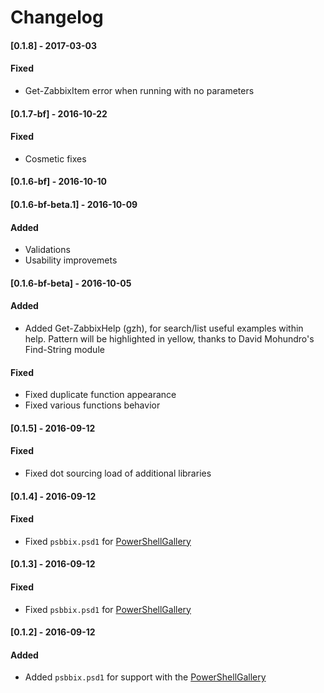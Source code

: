 # Changelog
#### [0.1.8] - 2017-03-03
#### Fixed 
- Get-ZabbixItem error when running with no parameters

#### [0.1.7-bf] - 2016-10-22
#### Fixed
- Cosmetic fixes

#### [0.1.6-bf] - 2016-10-10

#### [0.1.6-bf-beta.1] - 2016-10-09
#### Added
- Validations
- Usability improvemets 

#### [0.1.6-bf-beta] - 2016-10-05
#### Added
- Added Get-ZabbixHelp (gzh), for search/list useful examples within help. Pattern will be highlighted in yellow, thanks to David Mohundro's Find-String module

#### Fixed 
- Fixed duplicate function appearance
- Fixed various functions behavior

#### [0.1.5] - 2016-09-12
#### Fixed 
- Fixed dot sourcing load of additional libraries

#### [0.1.4] - 2016-09-12
#### Fixed 
- Fixed `psbbix.psd1` for [PowerShellGallery](https://www.powershellgallery.com)

#### [0.1.3] - 2016-09-12
#### Fixed 
- Fixed `psbbix.psd1` for [PowerShellGallery](https://www.powershellgallery.com)

#### [0.1.2] - 2016-09-12
#### Added
- Added `psbbix.psd1` for support with the [PowerShellGallery](https://www.powershellgallery.com)
